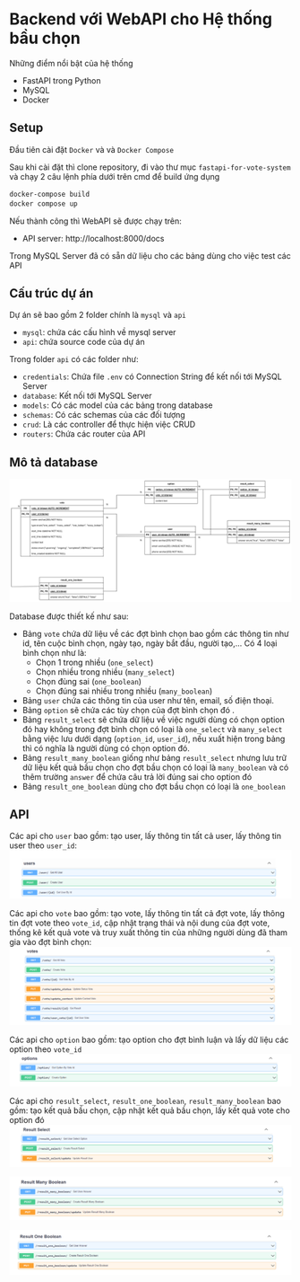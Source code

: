 # Backend với WebAPI cho Hệ thống bầu chọn
Những điểm nổi bật của hệ thống
- FastAPI trong Python 
- MySQL
- Docker

## Setup

Đầu tiên cài đặt `Docker` và và `Docker Compose`



Sau khi cài đặt thì clone repository, đi vào thư mục `fastapi-for-vote-system` và chạy 2 câu lệnh phía dưới trên cmd để build ứng dụng
```bash
docker-compose build
docker compose up 
```

Nếu thành công thì WebAPI sẽ được chạy trên:

- API server: http://localhost:8000/docs
  
Trong MySQL Server đã có sẵn dữ liệu cho các bảng dùng cho việc test các API

## Cấu trúc dự án
Dự án sẽ bao gồm 2 folder chính là `mysql` và  `api`
  + `mysql`: chứa các cấu hình về mysql server
  + `api`: chứa source code của dự án

Trong folder `api` có các folder như:
  + `credentials`: Chứa file `.env` có Connection String để kết nối tới MySQL Server
  + `database`: Kết nối tới MySQL Server
  + `models`: Có các model của các bảng trong database
  + `schemas`: Có các schemas của các đối tượng
  + `crud`: Là các controller để thực hiện việc CRUD
  + `routers`: Chứa các router của API

## Mô tả database
![database](./image/database.png)

 Database được thiết kế như sau:
  + Bảng `vote` chứa dữ liệu về các đợt bình chọn bao gồm các thông tin như id, tên cuộc bình chọn, ngày tạo, ngày bắt đầu, người tạo,... Có 4 loại bình chọn như là: 
      + Chọn 1 trong nhiều (`one_select`)
      + Chọn nhiều trong nhiều (`many_select`) 
      + Chọn đùng sai (`one_boolean`)
      + Chọn đúng sai nhiều trong nhiều (`many_boolean`)
  + Bảng `user` chứa các thông tin của user như tên, email, số điện thoại.
  + Bảng `option` sẽ chứa các tùy chọn của đợt bình chọn đó .
  + Bảng `result_select` sẽ chứa dữ liệu về việc người dùng có chọn option đó hay không trong đợt bình chọn có loại là `one_select` và `many_select` bằng việc lưu dưới dạng (`option_id`, `user_id`), nếu xuất hiện trong bảng thì có nghĩa là người dùng có chọn option đó.
  + Bảng `result_many_boolean` giống như bảng `result_select` nhưng lưu trữ dữ liệu kết quả bầu chọn cho đợt bầu chọn có loại là `many_boolean` và có thêm trường `answer` để chứa câu trả lời đúng sai cho option đó
  + Bảng `result_one_boolean` dùng cho đợt bầu chọn có loại là `one_boolean`

## API
Các api cho `user` bao gồm: tạo user, lấy thông tin tất cả user, lấy thông tin user theo `user_id`:
![database](./image/user.png)

Các api cho `vote` bao gồm: tạo vote, lấy thông tin tất cả đợt vote, lấy thông tin đợt vote theo `vote_id`, cập nhật trạng thái và nội dung của đợt vote, thống kê kết quả vote và truy xuất thông tin của những người dùng đã tham gia vào đợt bình chọn:
![database](./image/votes.png)

Các api cho `option` bao gồm: tạo option cho đợt bình luận và lấy dữ liệu các option theo `vote_id`
![database](./image/option.png)

Các api cho `result_select`, `result_one_boolean`, `result_many_boolean` bao gồm: tạo kết quả bầu chọn, cập nhật kết quả bầu chọn, lấy kết quả vote cho option đó 
![database](./image/result_select.png)

![database](./image/result_many_boolean.png)

![database](./image/result_one_boolean.png)

